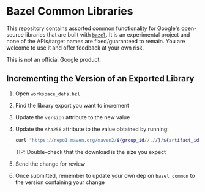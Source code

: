# Bazel Common Libraries

This repository contains assorted common functionality for Google's open-source
libraries that are built with [`bazel`]. It is an experimental project and none
of the APIs/target names are fixed/guaranteed to remain. You are welcome to use
it and offer feedback at your own risk.

This is not an official Google product.

[`bazel`]: https://bazel.build

## Incrementing the Version of an Exported Library

1.  Open `workspace_defs.bzl`

2.  Find the library export you want to increment

3.  Update the `version` attribute to the new value

4.  Update the `sha256` attribute to the value obtained by running:

    ```sh
    curl "https://repo1.maven.org/maven2/${group_id//.//}/${artifact_id}/${version}/${artifact_id}-${version}.jar" | sha256sum
    ```

    TIP: Double-check that the download is the size you expect

5.  Send the change for review

6.  Once submitted, remember to update your own dep on `bazel_common` to the
    version containing your change
